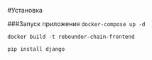 #Установка

###Запуск приложения
`docker-compose up -d`

`docker build -t rebounder-chain-frontend`

`pip install django`

